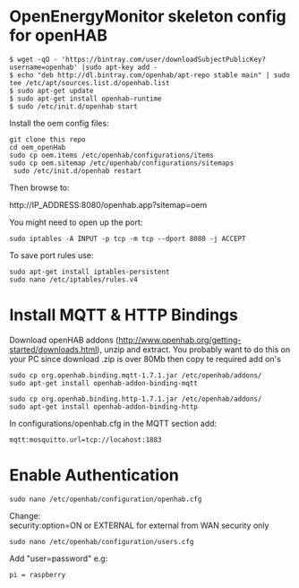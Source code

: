 # OpenEnergyMonitor skeleton config for openHAB

	$ wget -qO - 'https://bintray.com/user/downloadSubjectPublicKey?username=openhab' |sudo apt-key add -
	$ echo "deb http://dl.bintray.com/openhab/apt-repo stable main" | sudo tee /etc/apt/sources.list.d/openhab.list
	$ sudo apt-get update
	$ sudo apt-get install openhab-runtime
	$ sudo /etc/init.d/openhab start

Install the oem config files:

	git clone this repo
	cd oem_openHab
	sudo cp oem.items /etc/openhab/configurations/items
	sudo cp oem.sitemap /etc/openhab/configurations/sitemaps
	 sudo /etc/init.d/openhab restart

Then browse to: 

http://IP_ADDRESS:8080/openhab.app?sitemap=oem

You might need to open up the port:

	sudo iptables -A INPUT -p tcp -m tcp --dport 8080 -j ACCEPT

To save port rules use:

	sudo apt-get install iptables-persistent
	sudo nano /etc/iptables/rules.v4


# Install MQTT & HTTP Bindings

Download openHAB addons (http://www.openhab.org/getting-started/downloads.html), unzip and extract. You probably want to do this on your PC since download .zip is over 80Mb then copy te required add on's

	sudo cp org.openhab.binding.mqtt-1.7.1.jar /etc/openhab/addons/
	sudo apt-get install openhab-addon-binding-mqtt
	
	sudo cp org.openhab.binding.http-1.7.1.jar /etc/openhab/addons/
	sudo apt-get install openhab-addon-binding-http

In configurations/openhab.cfg in the MQTT section add:

	mqtt:mosquitto.url=tcp://locahost:1883
	
# Enable Authentication

	sudo nano /etc/openhab/configuration/openhab.cfg
Change:  
	security:option=ON or EXTERNAL for external from WAN security only

	sudo nano /etc/openhab/configuration/users.cfg
	
Add "user=password" e.g:

	pi = raspberry



